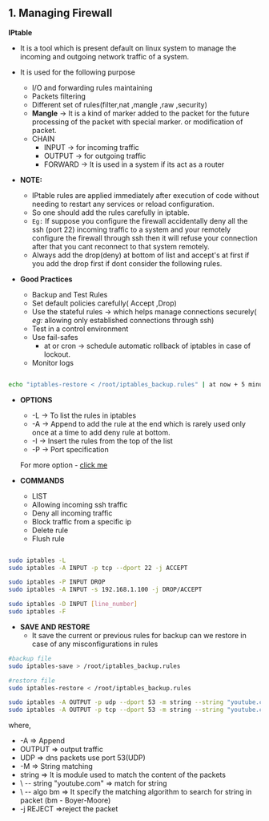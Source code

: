## 1. Managing Firewall

   **IPtable**

- It is a tool which is present default on linux system to manage the incoming and outgoing network traffic of a system.
- It is used for the following purpose 
	- I/O and forwarding rules maintaining
	- Packets filtering
	- Different set of rules(filter,nat ,mangle ,raw ,security)
	- **Mangle** ->  It is a kind of marker added to the packet for the future processing of the packet with special marker. or modification of packet.
	- CHAIN 
		- INPUT -> for incoming traffic
		- OUTPUT -> for outgoing traffic 
		- FORWARD -> It is used in a system if its act as a router 


- **NOTE:**

	- IPtable rules are applied immediately after execution of code without needing to restart any services or reload configuration.
	- So one should add the rules carefully in iptable.
	- `Eg:` If suppose you configure the firewall accidentally deny all the ssh (port 22) incoming traffic to a system and your remotely configure the firewall  through ssh then it will refuse your connection after that you cant reconnect to that system remotely.
	- Always add the drop(deny) at bottom of list and accept's at first if you add the drop first if dont consider the following rules.


- **Good Practices**
	- Backup and Test Rules
	- Set default policies carefully( Accept ,Drop)
	- Use the stateful rules -> which helps manage connections securely( *eg:* allowing only established connections through ssh)
	- Test in a control environment
	- Use fail-safes
		- at or cron -> schedule automatic rollback of iptables in case of lockout.
	- Monitor logs

```bash

echo "iptables-restore < /root/iptables_backup.rules" | at now + 5 minutes

```

- **OPTIONS**
	- -L -> To list the rules in iptables
	- -A -> Append to add the rule at the end which is rarely used only once at a time to add deny rule at bottom.
	- -I -> Insert the rules from the top of the list
	- -P -> Port specification

	For more option - [click me](https://docs.redhat.com/en/documentation/red_hat_enterprise_linux/4/html/reference_guide/s2-iptables-options-commands#s2-iptables-options-commands)

- **COMMANDS**
	- LIST
	- Allowing incoming ssh traffic
	- Deny all incoming traffic
	- Block traffic from a specific ip
	- Delete rule
	- Flush rule

```bash

sudo iptables -L
sudo iptables -A INPUT -p tcp --dport 22 -j ACCEPT

sudo iptables -P INPUT DROP
sudo iptables -A INPUT -s 192.168.1.100 -j DROP/ACCEPT

sudo iptables -D INPUT [line_number]
sudo iptables -F

```


- **SAVE AND RESTORE**
	- It save the current or previous rules for backup can we restore in case of any misconfigurations in rules

```bash
#backup file
sudo iptables-save > /root/iptables_backup.rules

#restore file
sudo iptables-restore < /root/iptables_backup.rules


```

```bash
sudo iptables -A OUTPUT -p udp --dport 53 -m string --string "youtube.com" --algo bm -j REJECT
sudo iptables -A OUTPUT -p tcp --dport 53 -m string --string "youtube.com" --algo bm -j REJECT

```

where,
- -A => Append
- OUTPUT => output traffic
- UDP  => dns packets use port 53(UDP)
- -M   =>  String matching 
- string => It is module used to match the content of the packets
-  \ -- string "youtube.com" => match for string
- \ -- algo bm => It specify the matching algorithm to search for string in packet (bm - Boyer-Moore)
- -j REJECT =>reject the packet 